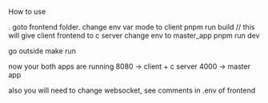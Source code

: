 How to use



.
goto frontend folder.
change env var mode to client
pnpm run build
    // this will give client frontend to c server
change env to master_app
pnpm run dev

go outside
make run


now your both apps are running
8080 -> client + c server
4000 -> master app

also you will need to change websocket, see comments in .env of frontend